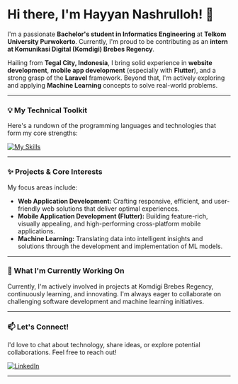 # Hi there, I'm Hayyan Nashrulloh! 👋

I'm a passionate **Bachelor's student in Informatics Engineering** at **Telkom University Purwokerto**. Currently, I'm proud to be contributing as an **intern at Komunikasi Digital (Komdigi) Brebes Regency**.

Hailing from **Tegal City, Indonesia**, I bring solid experience in **website development**, **mobile app development** (especially with **Flutter**), and a strong grasp of the **Laravel** framework. Beyond that, I'm actively exploring and applying **Machine Learning** concepts to solve real-world problems.

---

### 💡 My Technical Toolkit

Here's a rundown of the programming languages and technologies that form my core strengths:

[![My Skills](https://skillicons.dev/icons?i=java,cpp,python,javascript,flutter,laravel,html,css)](https://skillicons.dev)

---

### ✨ Projects & Core Interests

My focus areas include:

* **Web Application Development:** Crafting responsive, efficient, and user-friendly web solutions that deliver optimal experiences.
* **Mobile Application Development (Flutter):** Building feature-rich, visually appealing, and high-performing cross-platform mobile applications.
* **Machine Learning:** Translating data into intelligent insights and solutions through the development and implementation of ML models.

---

### 🚀 What I'm Currently Working On

Currently, I'm actively involved in projects at Komdigi Brebes Regency, continuously learning, and innovating. I'm always eager to collaborate on challenging software development and machine learning initiatives.

---

### 📫 Let's Connect!

I'd love to chat about technology, share ideas, or explore potential collaborations. Feel free to reach out!

[![LinkedIn](https://img.shields.io/badge/LinkedIn-0077B5?style=for-the-badge&logo=linkedin&logoColor=white)](https://www.linkedin.com/in/hayyannashrulloh)

---
